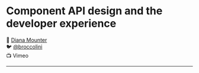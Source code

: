 # Component API design and the developer experience

:bust_in_silhouette: [Diana Mounter](http://broccolini.net/)  
:bird:               [@broccolini](https://twitter.com/broccolini)  
:tv:                 Vimeo

---
